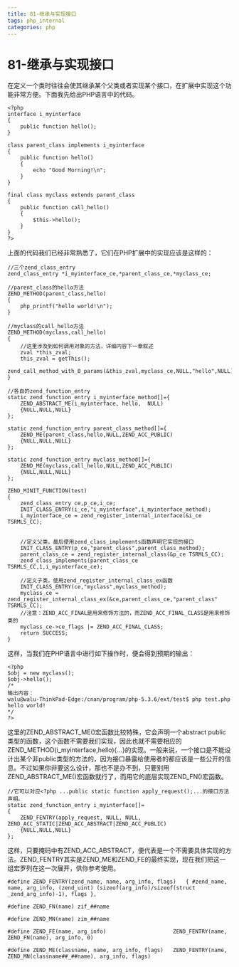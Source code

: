 ```yaml
---
title: 81-继承与实现接口
tags: php_internal
categories: php
---
```


# 81-继承与实现接口
在定义一个类时往往会使其继承某个父类或者实现某个接口，在扩展中实现这个功能非常方便。下面我先给出PHP语言中的代码。

    <?php
    interface i_myinterface
    {
    	public function hello();
    }

    class parent_class implements i_myinterface
    {
    	public function hello()
    	{
    		echo "Good Morning!\n";
    	}
    }

    final class myclass extends parent_class
    {
    	public function call_hello()
    	{
    		$this->hello();
    	}
    }
    ?>

上面的代码我们已经非常熟悉了，它们在PHP扩展中的实现应该是这样的：

    //三个zend_class_entry
    zend_class_entry *i_myinterface_ce,*parent_class_ce,*myclass_ce;

    //parent_class的hello方法
    ZEND_METHOD(parent_class,hello)
    {
    	php_printf("hello world!\n");
    }

    //myclass的call_hello方法
    ZEND_METHOD(myclass,call_hello)
    {
    	//这里涉及到如何调用对象的方法，详细内容下一章叙述
    	zval *this_zval;
    	this_zval = getThis();
    	zend_call_method_with_0_params(&this_zval,myclass_ce,NULL,"hello",NULL);
    }

    //各自的zend_function_entry
    static zend_function_entry i_myinterface_method[]={
    	ZEND_ABSTRACT_ME(i_myinterface,	hello,	NULL)
    	{NULL,NULL,NULL}
    };

    static zend_function_entry parent_class_method[]={
    	ZEND_ME(parent_class,hello,NULL,ZEND_ACC_PUBLIC)
    	{NULL,NULL,NULL}
    };

    static zend_function_entry myclass_method[]={
    	ZEND_ME(myclass,call_hello,NULL,ZEND_ACC_PUBLIC)
    	{NULL,NULL,NULL}
    };

    ZEND_MINIT_FUNCTION(test)
    {
    	zend_class_entry ce,p_ce,i_ce;
    	INIT_CLASS_ENTRY(i_ce,"i_myinterface",i_myinterface_method);
    	i_myinterface_ce = zend_register_internal_interface(&i_ce TSRMLS_CC);


    	//定义父类，最后使用zend_class_implements函数声明它实现的接口
    	INIT_CLASS_ENTRY(p_ce,"parent_class",parent_class_method);
    	parent_class_ce = zend_register_internal_class(&p_ce TSRMLS_CC);
    	zend_class_implements(parent_class_ce TSRMLS_CC,1,i_myinterface_ce);

    	//定义子类，使用zend_register_internal_class_ex函数
    	INIT_CLASS_ENTRY(ce,"myclass",myclass_method);
    	myclass_ce = zend_register_internal_class_ex(&ce,parent_class_ce,"parent_class" TSRMLS_CC);
    	//注意：ZEND_ACC_FINAL是用来修饰方法的，而ZEND_ACC_FINAL_CLASS是用来修饰类的
    	myclass_ce->ce_flags |= ZEND_ACC_FINAL_CLASS;
    	return SUCCESS;
    }

这样，当我们在PHP语言中进行如下操作时，便会得到预期的输出：

    <?php
    $obj = new myclass();
    $obj->hello();
    /*
    输出内容：
    walu@walu-ThinkPad-Edge:/cnan/program/php-5.3.6/ext/test$ php test.php
    hello world!
    */
    ?>

这里的ZEND_ABSTRACT_ME()宏函数比较特殊，它会声明一个abstract public类型的函数，这个函数不需要我们实现，因此也就不需要相应的ZEND_METHOD(i_myinterface,hello){...}的实现。一般来说，一个接口是不能设计出某个非public类型的方法的，因为接口暴露给使用者的都应该是一些公开的信息。不过如果你非要这么设计，那也不是办不到，只要别用ZEND_ABSTRACT_ME()宏函数就行了，而用它的底层实现ZEND_FN()宏函数。

    //它可以对应<?php ...public static function apply_request();...的接口方法声明。
    static zend_function_entry i_myinterface[]=
    {
    	ZEND_FENTRY(apply_request, NULL, NULL, ZEND_ACC_STATIC|ZEND_ACC_ABSTRACT|ZEND_ACC_PUBLIC)
    	{NULL,NULL,NULL}
    };

这样，只要掩码中有ZEND_ACC_ABSTRACT，便代表是一个不需要具体实现的方法。ZEND_FENTRY其实是ZEND_ME和ZEND_FE的最终实现，现在我们把这一组宏罗列在这一次展开，供你参考使用。

    #define ZEND_FENTRY(zend_name, name, arg_info, flags)	{ #zend_name, name, arg_info, (zend_uint) (sizeof(arg_info)/sizeof(struct _zend_arg_info)-1), flags },

    #define ZEND_FN(name) zif_##name

    #define ZEND_MN(name) zim_##name

    #define ZEND_FE(name, arg_info)						ZEND_FENTRY(name, ZEND_FN(name), arg_info, 0)

    #define ZEND_ME(classname, name, arg_info, flags)	ZEND_FENTRY(name, ZEND_MN(classname##_##name), arg_info, flags)
